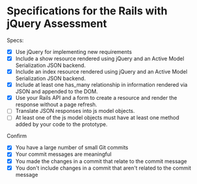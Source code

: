 # Specifications for the Rails with jQuery Assessment

Specs:
- [x] Use jQuery for implementing new requirements
      <!-- jQuery val(), serializeArray(), find(), attr() -->
- [x] Include a show resource rendered using jQuery and an Active Model Serialization JSON backend.
      <!-- reviews show on page after submission without refresh -->
- [x] Include an index resource rendered using jQuery and an Active Model Serialization JSON backend.
      <!-- recipes index page rendered using jQuery -->
- [x] Include at least one has_many relationship in information rendered via JSON and appended to the DOM.
      <!-- recipe has_many ingredients rendered on form submission -->
- [x] Use your Rails API and a form to create a resource and render the response without a page refresh.
      <!-- form submits recipes and reviews without page refresh -->
- [ ] Translate JSON responses into js model objects.
- [ ] At least one of the js model objects must have at least one method added by your code to the prototype.

Confirm
- [x] You have a large number of small Git commits
- [x] Your commit messages are meaningful
- [x] You made the changes in a commit that relate to the commit message
- [x] You don't include changes in a commit that aren't related to the commit message
